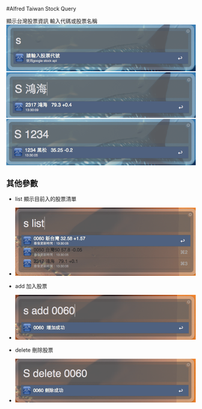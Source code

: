 #Alfred Taiwan Stock Query

顯示台灣股票資訊
輸入代碼或股票名稱
<img src="images/demo1.png" />
<img src="images/demo2.png" />
<img src="images/demo3.png" />
## 其他參數
- list 顯示目前入的股票清單
- <img src="images/demo4.png" />
- add 加入股票

- <img src="images/demo5.png" />

- delete 刪除股票 

- <img src="images/demo6.png" />

